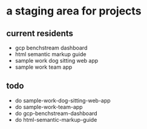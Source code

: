 # a staging area for projects

## current residents

- gcp benchstream dashboard
- html semantic markup guide
- sample work dog sitting web app
- sample work team app

## todo

- do sample-work-dog-sitting-web-app
- do sample-work-team-app
- do gcp-benchstream-dashboard
- do html-semantic-markup-guide

 


